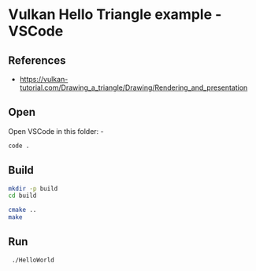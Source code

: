 
# Vulkan Hello Triangle example - VSCode

## References

- <https://vulkan-tutorial.com/Drawing_a_triangle/Drawing/Rendering_and_presentation>

## Open

Open VSCode in this folder: -

```bash
code .
```

## Build

```bash
mkdir -p build
cd build

cmake ..
make
```

## Run

```bash
 ./HelloWorld
```
